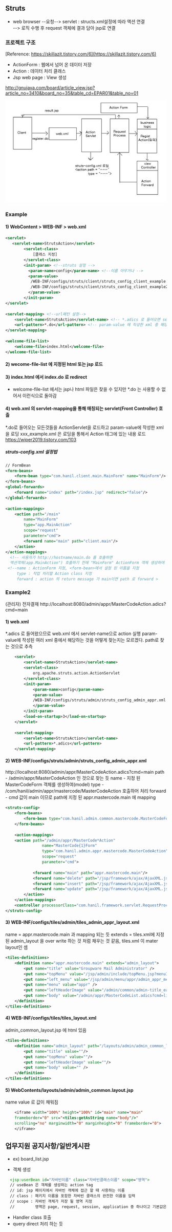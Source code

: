 ## Struts
* web browser --요청--> servlet : structs.xml설정에 따라 액션 연결  
--> 로직 수행 후 request 객체에 결과 담아 jsp로 연결

### 프로젝트 구조
[Reference: https://skillazit.tistory.com/6](https://skillazit.tistory.com/6)
* ActionForm : 웹에서 넘어 온 데이터 저장
* Action : 데이터 처리 클래스
* Jsp web page : View 생성


http://gnujava.com/board/article_view.jsp?article_no=3410&board_no=35&table_cd=EPAR01&table_no=01


<img src="https://github.com/hskim2019/Memo/blob/master/images/struts.jpg"/>

### Example
#### 1) WebContent > WEB-INF > web.xml
```xml
<servlet>
   <servlet-name>StrutsAction</servlet>
   		<servlet-class>
			[클래스 지정]
		</servlet-class>
        <init-param> <!--struts 설정 -->
          <param-name>config</param-name> <!--이름 아무거나 -->
          <param-value>
           /WEB-INF/configs/struts/client/struts_config_client_example.xml <!--이런식으로 파일 지정-->
           /WEB-INF/configs/struts/client/struts_config_client_example2.xml 
          </param-value>
		</init-param>
</servlet>

<servlet-mapping> <!--url패턴 설정-->
	<servlet-name>StrutsAction</servlet-name> <!-- *.adics 로 들어오면 servlet-name이 action 실행 -->
	<url-pattern>*.do</url-pattern> <!-- param-value 에 작성한 xml 중 해당하는 것을 어떻게 찾아서 action을 실행하는지는 모르겠다. -->
</servlet-mapping>

<welcome-file-list>
	<welcome-file>index.html</welcome-file>
</welcome-file-list>
```
#### 2) wecome-file-list 에 지정된 html 또는 jsp 로드
#### 3) index.html 에서 index.do 로 redirect
- welcome-file-list 에서는 jsp나 html 파일은 찾을 수 있지만 *.do 는 사용할 수 없어서 이런식으로 돌아감
#### 4) web.xml 의  servlet-mapping을 통해 매칭되는 servlet(Front Controller) 호출


*.do로 들어오는 모든것들을 ActionServlet을 로드하고 param-value에 작성한 xml을 로딩
xxx_example.xml 은 로딩을 통해서 Action 태그에 있는 내용 로드
https://wiper2019.tistory.com/103

##### struts-config.xml 설정법
```xml
// FormBean
<form-beans>
	<form-bean type="com.hanil.client.main.MainForm" name="MainForm"/> <!-- action 에서 사용할 이름 -->
</form-beans>
<global-forwards>
	<forward name="index" path="/index.jsp" redirect="false"/>
</global-forwards>

<action-mappings>
    <action path="/main" 
 	    name="MainForm"
	    type="app.MainAction"
	    scope="request"
	    parameter="cmd">
        <forward name="main" path="client.main"/>          
    </action>
</action-mappings>
  <!-- 사용자가 http://hostname/main.do 를 호출하면 
  액션객체(app.MainAction") 호출하기 전에 "MainForm" ActionForm 객체 생성하여 폼 값을 채워서 "app.MainAction"액션 객체 호출하여 넘겨줌-->
 <!--name : ActionForm 지정, <form-bean>에서 설정 된 이름을 지정
     type : 작업 처리할 Action class 지정
     forward : action 의 return message 가 main이면 path 로 forward >
```


### Example2
(관리자) 전자결재 
http://localhost:8080/admin/appr/MasterCodeAction.adics?cmd=main 

#### 1) web.xml 
*.adics 로 들어왔으므로 web.xml 에서 servlet-name으로 action 실행
param-value에 작성된 여러 xml 중에서 해당하는 것을 어떻게 찾는지는 모르겠다. path로 찾는 것으로 추측
```xml
	<servlet>
		<servlet-name>StrutsAction</servlet-name>
		<servlet-class>
			org.apache.struts.action.ActionServlet
		</servlet-class>
		<init-param>
			<param-name>config</param-name>
			<param-value>
			/WEB-INF/configs/struts/admin/struts_config_admin_appr.xml
			</param-value>
		</init-param>
		<load-on-startup>3</load-on-startup>
	</servlet>

	<servlet-mapping>
		<servlet-name>StrutsAction</servlet-name>
		<url-pattern>*.adics</url-pattern>
	</servlet-mapping>
```
#### 2) WEB-INF/configs/struts/admin/struts_config_admin_appr.xml
http://localhost:8080/admin/appr/MasterCodeAction.adics?cmd=main 
path - /admin/appr/MasterCodeAction 인 것으로 찾는 듯
name - 지정 된 MasterCodeForm 객체를 생성하여(model)
type - /com/hanil/admin/appr/mastercode/MasterCodeAction 호출하어 처리
forward - cmd 값이 main 이므로 path에 지정 된 appr.mastercode.main 에 mapping  
```xml
<struts-config>
	<form-beans>
		<form-bean type="com.hanil.admin.common.mastercode.MasterCodeForm" name="MasterCodeForm"/>
	</form-beams>

	<action-mappings>        
	<action path="/admin/appr/MasterCode*Action"
				name="MasterCode{1}Form"
				type="com.hanil.admin.appr.mastercode.MasterCodeAction"
	    		scope="request"
	    		parameter="cmd">
	    		
	    	<forward name="main" path="appr.mastercode.main"/>
            <forward name="delete" path="/jsp/framework/ajax/AjaxXML.jsp"/>
            <forward name="insert" path="/jsp/framework/ajax/AjaxXML.jsp"/>
            <forward name="update" path="/jsp/framework/ajax/AjaxXML.jsp"/>
        </action>
	</action-mappings>
	<controller processorClass="com.hanil.framework.servlet.RequestProcessor"/>
</struts-config>
```

#### 3) WEB-INF/configs/tiles/admin/tiles_admin_appr_layout.xml
name = appr.mastercode.main 과 mapping 되는 듯
extends = tiles.xml에 지정 된 admin_layout 을 over write 하는 것 처럼 채우는 것 같음, tiles.xml 이 mater layout인 셈
```xml
<tiles-definitions>
	<definition name="appr.mastercode.main" extends="admin_layout">
		<put name="title" value="Groupware Mail Administrator" />
		<put name="topMenu" value="/jsp/admin/include/topMenu.jsp?menuID=002"/>
		<put name="left_menu" value="/jsp/admin/menu/appr/admin_appr_menu.xml"/>
		<put name="menu" value="appr" />
		<put name="leftHeaderImage" value="/admin/common/admin-title_ea.png"/>
		<put name="body" value="/admin/appr/MasterCodeList.adics?cmd=listView" />
	</definition>
</tiles-definitions>
```

#### 4) WEB-INF/configs/tiles/tiles_layout.xml
admin_common_layout.jsp 에 html 있음
```xml
<tiles-definitions>
	<definition name="admin_layout" path="/layouts/admin/admin_common_layout.jsp">
	  	<put name="title" value=""/>
	  	<put name="topMenu" value=""/>
	  	<put name="leftHeaderImage" value=""/>
		<put name="body" value="" />
	</definition>
</tiles-definitions>	
```

#### 5) WebContents/layouts/admin/admin_common.layout.jsp
name value 로 값이 채워짐
```jsp
	<iframe width="100%" height="100%" id="main" name="main" 
	frameborder="0" src="<tiles:getAsString name="body"/>"  
	scrolling="no" marginwidth="0" marginheight="0" frameborder="0">
	</iframe> 
```


## 업무지원 공지사항/일반게시판
* ex) board_list.jsp 
- 객체 생성
```jsp
  <jsp:userBean id="자바빈이름" class="자바빈클래스이름" scope="영역">
  // useBean 은 객체를 생성하는 action tag
  // id: jsp 페이지에서 자바빈 객체에 접근 할 때 사용하는 이름
  // class : 패키지 이름을 포함한 자바빈 클래스의 완전한 이름을 입력
  // scope : 자바빈 객체가 저장 될 영역 지정
  //         영역은 page, request, session, application 중 하나이고 기본값은 page
```
- Handler class 호출
- query direct 처리 하는 듯
